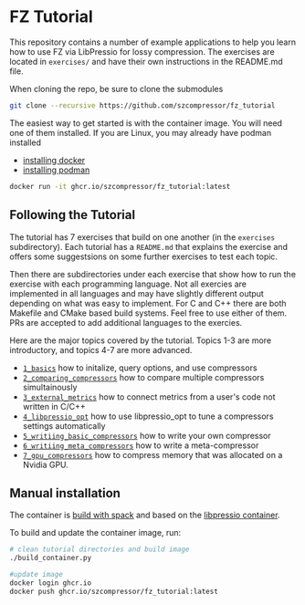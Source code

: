 # FZ Tutorial

This repository contains a number of example applications to help you learn how
to use FZ via LibPressio for lossy compression.  The exercises are located in `exercises/`
and have their own instructions in the README.md file.

When cloning the repo, be sure to clone the submodules

```bash
git clone --recursive https://github.com/szcompressor/fz_tutorial
```

The easiest way to get started is with the container image.
You will need one of them installed.  If you are Linux, you may already have
podman installed

+ [installing docker](https://docs.docker.com/engine/install/)
+ [installing podman](https://podman.io/getting-started/installation.html)


```bash
docker run -it ghcr.io/szcompressor/fz_tutorial:latest
```

## Following the Tutorial


The tutorial has 7 exercises that build on one another (in the `exercises` subdirectory).
Each tutorial has a `README.md` that explains the exercise and offers some suggestsions on some further exercises to test each topic.

Then there are subdirectories under each exercise that show how to run the exercise with each programming language.
Not all exercies are implemented in all languages and may have slightly different output depending on what was easy to implement.
For C and C++ there are both Makefile and CMake based build systems.
Feel free to use either of them.
PRs are accepted to add additional languages to the exercies.

Here are the major topics covered by the tutorial.
Topics 1-3 are more introductory, and topics 4-7 are more advanced.

+ [`1_basics`](https://github.com/szcompressor/fz_tutorial/tree/master/exercises/1_basics) how to initalize, query options, and use compressors
+ [`2_comparing_compressors`](https://github.com/szcompressor/fz_tutorial/tree/master/exercises/2_comparing_compressors) how to compare multiple compressors simultainously
+ [`3_external_metrics`](https://github.com/szcompressor/fz_tutorial/tree/master/exercises/3_external_metrics) how to connect metrics from a user's code not written in C/C++
+ [`4_libpressio_opt`](https://github.com/szcompressor/fz_tutorial/tree/master/exercises/4_libpressio_opt) how to use libpressio_opt to tune a compressors settings automatically
+ [`5_writiing_basic_compressors`](https://github.com/szcompressor/fz_tutorial/tree/master/exercises/5_writing_basic_compressors) how to write your own compressor
+ [`6_writiing_meta_compressors`](https://github.com/szcompressor/fz_tutorial/tree/master/exercises/6_writing_meta_compressors) how to write a meta-compressor
+ [`7_gpu_compressors`](https://github.com/szcompressor/fz_tutorial/tree/master/exercises/7_gpu_copmressors) how to compress memory that was allocated on a Nvidia GPU.


## Manual installation

The container is [build with spack](https://github.com/szcompressor/libpressio/blob/master/docker/spack.yaml) and based on the [libpressio container](https://github.com/szcompressor/libpressio/blob/master/docker/Dockerfile).

To build and update the container image, run:

```bash
# clean tutorial directories and build image
./build_container.py

#update image
docker login ghcr.io
docker push ghcr.io/szcompressor/fz_tutorial:latest
```
